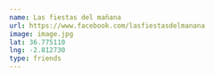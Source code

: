 ```yaml
---
name: Las fiestas del mañana
url: https://www.facebook.com/lasfiestasdelmanana
image: image.jpg
lat: 36.775110
lng: -2.812730
type: friends
---
```


